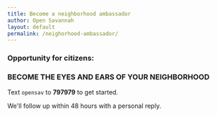 ```yaml
---
title: Become a neighborhood ambassador
author: Open Savannah
layout: default
permalink: /neighorhood-ambassador/
---
```


### Opportunity for citizens:
<h3><strong> BECOME THE EYES AND EARS OF YOUR NEIGHBORHOOD</strong></h3>


Text `opensav` to <strong>797979</strong> to get started.

We'll follow up within 48 hours with a personal reply.